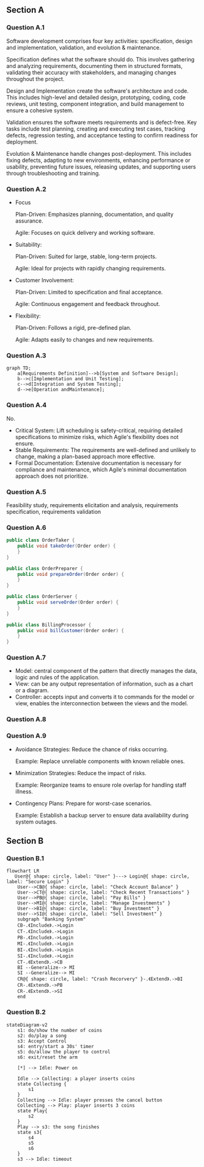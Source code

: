 ## Section A
### Question A.1
Software development comprises four key activities: specification, design and implementation, validation, and evolution & maintenance.

Specification defines what the software should do. This involves gathering and analyzing requirements, documenting them in structured formats, validating their accuracy with stakeholders, and managing changes throughout the project.

Design and Implementation create the software's architecture and code. This includes high-level and detailed design, prototyping, coding, code reviews, unit testing, component integration, and build management to ensure a cohesive system.

Validation ensures the software meets requirements and is defect-free. Key tasks include test planning, creating and executing test cases, tracking defects, regression testing, and acceptance testing to confirm readiness for deployment.

Evolution & Maintenance handle changes post-deployment. This includes fixing defects, adapting to new environments, enhancing performance or usability, preventing future issues, releasing updates, and supporting users through troubleshooting and training.

### Question A.2
- Focus

  Plan-Driven: Emphasizes planning, documentation, and quality assurance.

  Agile: Focuses on quick delivery and working software.
- Suitability:

  Plan-Driven: Suited for large, stable, long-term projects.

  Agile: Ideal for projects with rapidly changing requirements.
- Customer Involvement:

  Plan-Driven: Limited to specification and final acceptance.

  Agile: Continuous engagement and feedback throughout.
- Flexibility:

  Plan-Driven: Follows a rigid, pre-defined plan.

  Agile: Adapts easily to changes and new requirements.

### Question A.3

```mermaid
graph TD;
    a[Requirements Definition]-->b[System and Software Design];
    b-->c[Implementation and Unit Testing];
    c-->d[Integration and System Testing];
    d-->e[Operation andMaintenance];
```

### Question A.4
No.
- Critical System: Lift scheduling is safety-critical, requiring detailed specifications to minimize risks, which Agile's flexibility does not ensure.
- Stable Requirements: The requirements are well-defined and unlikely to change, making a plan-based approach more effective.
- Formal Documentation: Extensive documentation is necessary for compliance and maintenance, which Agile's minimal documentation approach does not prioritize.

### Question A.5

Feasibility study, requirements elicitation and analysis, requirements specification, requirements validation

### Question A.6
```java
public class OrderTaker {
    public void takeOrder(Order order) {
    }
}

public class OrderPreparer {
    public void prepareOrder(Order order) {
    }
}

public class OrderServer {
    public void serveOrder(Order order) {
    }
}

public class BillingProcessor {
    public void billCustomer(Order order) {
    }
}
```
### Question A.7

- Model: central component of the pattern that directly manages the data, logic and rules of the application.
- View: can be any output representation of information, such as a chart or a diagram.
- Controller: accepts input and converts it to commands for the model or view, enables the interconnection between the views and the model.

### Question A.8

### Question A.9

- Avoidance Strategies: Reduce the chance of risks occurring.
  
  Example: Replace unreliable components with known reliable ones.
- Minimization Strategies: Reduce the impact of risks.
  
  Example: Reorganize teams to ensure role overlap for handling staff illness.
- Contingency Plans: Prepare for worst-case scenarios.
  
  Example: Establish a backup server to ensure data availability during system outages.

## Section B
### Question B.1
```mermaid
flowchart LR
   User@{ shape: circle, label: "User" }---> Login@{ shape: circle, label: "Secure Login" }
    User-->CB@{ shape: circle, label: "Check Account Balance" }
    User-->CT@{ shape: circle, label: "Check Recent Transactions" }
    User-->PB@{ shape: circle, label: "Pay Bills" }
    User-->MI@{ shape: circle, label: "Manage Investments" }
    User-->BI@{ shape: circle, label: "Buy Investment" }
    User-->SI@{ shape: circle, label: "Sell Investment" }
    subgraph "Banking System"
    CB-.《Include》.->Login
    CT-.《Include》.->Login
    PB-.《Include》.->Login
    MI-.《Include》.->Login
    BI-.《Include》.->Login
    SI-.《Include》.->Login
    CT-.《Extend》.->CB
    BI --Generalize--> MI
    SI --Generalize--> MI
    CR@{ shape: circle, label: "Crash Recorvery" }-.《Extend》.->BI
    CR-.《Extend》.->PB
    CR-.《Extend》.->SI
    end
```
### Question B.2
```mermaid
stateDiagram-v2
    s1: do/show the number of coins 
    s2: do/play a song
    s3: Accept Control
    s4: entry/start a 30s' timer
    s5: do/allow the player to control
    s6: exit/reset the arm

    [*] --> Idle: Power on

    Idle --> Collecting: a player inserts coins 
    state Collecting {
        s1
    }
    Collecting --> Idle: player presses the cancel button
    Collecting --> Play: player inserts 3 coins
    state Play{
        s2
    }
    Play --> s3: the song finishes
    state s3{
        s4
        s5
        s6
    }
    s3 --> Idle: timeout
```